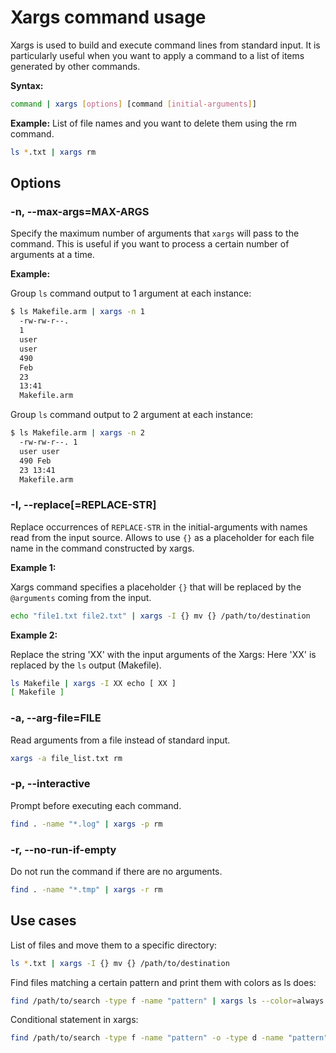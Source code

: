 # Xargs command usage

Xargs is used to build and execute command lines from standard input.
It is particularly useful when you want to apply a command to a list of items generated by other commands.

**Syntax:**

```bash
command | xargs [options] [command [initial-arguments]]
```

**Example:**
List of file names and you want to delete them using the rm command.

```bash
ls *.txt | xargs rm
```

## Options

### -n, --max-args=MAX-ARGS

Specify the maximum number of arguments that `xargs` will pass to the command.
This is useful if you want to process a certain number of arguments at a time.

**Example:**

Group `ls` command output to 1 argument at each instance:

  ```bash
  $ ls Makefile.arm | xargs -n 1
    -rw-rw-r--.
    1
    user
    user
    490
    Feb
    23
    13:41
    Makefile.arm
  ```

Group `ls` command output to 2 argument at each instance:

  ```bash
  $ ls Makefile.arm | xargs -n 2
    -rw-rw-r--. 1
    user user
    490 Feb
    23 13:41
    Makefile.arm
  ```

### -I, --replace[=REPLACE-STR]

Replace occurrences of `REPLACE-STR` in the initial-arguments with names read from the input source.
Allows to use `{}` as a placeholder for each file name in the command constructed by xargs.

**Example 1:**

Xargs command specifies a placeholder `{}` that will be replaced by the `@arguments` coming from the input.

```bash
echo "file1.txt file2.txt" | xargs -I {} mv {} /path/to/destination
```

**Example 2:**

Replace the string 'XX' with the input arguments of the Xargs:
Here 'XX' is replaced by the `ls` output (Makefile).

```bash
ls Makefile | xargs -I XX echo [ XX ]
[ Makefile ]
```

### -a, --arg-file=FILE

Read arguments from a file instead of standard input.

```bash
xargs -a file_list.txt rm
```

### -p, --interactive

Prompt before executing each command.

```bash
find . -name "*.log" | xargs -p rm
```

### -r, --no-run-if-empty

Do not run the command if there are no arguments.

```bash
find . -name "*.tmp" | xargs -r rm
```

## Use cases

List of files and move them to a specific directory:

```bash
ls *.txt | xargs -I {} mv {} /path/to/destination
```

Find files matching a certain pattern and print them with colors as ls does:

```bash
find /path/to/search -type f -name "pattern" | xargs ls --color=always
```

Conditional statement in xargs:

```bash
find /path/to/search -type f -name "pattern" -o -type d -name "pattern" | xargs -I {} bash -c 'if [ -d "{}" ]; then ls -d --color "{}"; else ls --color "{}"; fi'
```
